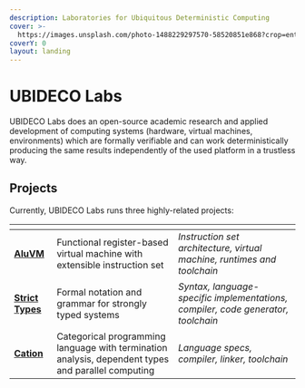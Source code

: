 ```yaml
---
description: Laboratories for Ubiquitous Deterministic Computing
cover: >-
  https://images.unsplash.com/photo-1488229297570-58520851e868?crop=entropy&cs=srgb&fm=jpg&ixid=M3wxOTcwMjR8MHwxfHNlYXJjaHw4fHxkYXRhJTIwY2VudGVyfGVufDB8fHx8MTcwOTA3MjExOHww&ixlib=rb-4.0.3&q=85
coverY: 0
layout: landing
---
```


# UBIDECO Labs

UBIDECO Labs does an open-source academic research and applied development of computing systems (hardware, virtual machines, environments) which are formally verifiable and can work deterministically producing the same results independently of the used platform in a trustless way.

## Projects

Currently, UBIDECO Labs runs three highly-related projects:

<table data-view="cards"><thead><tr><th></th><th></th><th></th></tr></thead><tbody><tr><td><h4><a href="https://app.gitbook.com/o/-MO35HartFKtUgrkgzLy/s/-MdUUOAyT-Nw8wDf9HPZ/">AluVM</a></h4></td><td>Functional register-based virtual machine with extensible instruction set</td><td><em>Instruction set architecture, virtual machine, runtimes and toolchain</em></td></tr><tr><td><h4><a href="https://app.gitbook.com/o/-MO35HartFKtUgrkgzLy/s/-McPRmdXp1jTEY27B57G/">Strict Types</a></h4></td><td>Formal notation and grammar for strongly typed systems</td><td><em>Syntax, language-specific implementations, compiler, code generator, toolchain</em></td></tr><tr><td><h4><a href="https://cation-lang.org">Cation</a></h4></td><td>Categorical programming language with termination analysis, dependent types and parallel computing</td><td><em>Language specs, compiler, linker, toolchain</em></td></tr></tbody></table>
